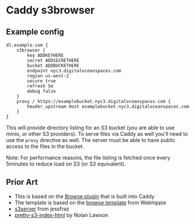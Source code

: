 # Caddy s3browser

## Example config
```
dl.example.com {
	s3browser {
		key ADDKEYHERE
		secret ADDSECRETHERE
		bucket ADDBUCKETHERE
		endpoint nyc3.digitaloceanspaces.com
		region us-west-2
		secure true
		refresh 5m
		debug false
	}
	proxy / https://examplebucket.nyc3.digitaloceanspaces.com {
		header_upstream Host examplebucket.nyc3.digitaloceanspaces.com
	}
}
```

This will provide directory listing for an S3 bucket (you are able to use minio, or other S3 providers). To serve files via Caddy as well you'll need to use the `proxy` directive as well. The server must be able to have public access to the files in the bucket.

Note: For performance reasons, the file listing is fetched once every 5minutes to reduce load on S3 (or S3 equivalent).

## Prior Art
* This is based on the [Browse plugin](https://github.com/mholt/caddy/tree/master/caddyhttp/browse) that is built into Caddy
* The template is based on the [browse template](https://github.com/dockhippie/caddy/blob/master/rootfs/etc/caddy/browse.tmpl) from Webhippie
* [s3server](https://github.com/jessfraz/s3server) from jessfraz
* [pretty-s3-index-html](https://github.com/nolanlawson/pretty-s3-index-html) by Nolan Lawson
